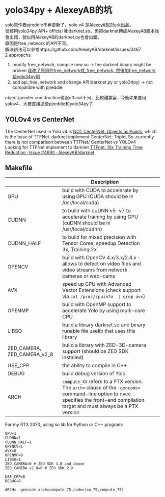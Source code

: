 # yolo34py + AlexeyAB的坑
yolo原作者pjreddie不再更新了，yolo v4 是[AlexeyAB的fork](https://github.com/AlexeyAB/darknet)出品。  
曾經用yolo34py API+ official libdarknet.so，但把darknet轉成AlexeyAB版本後會出錯，貌似用AlexeyAB的darknet.py也會出錯。  
原因是free_network 的API不同。  
解決辨法可以參考https://github.com/AlexeyAB/darknet/issues/3467  
2 approachs:
1. modify free_network, compile new so -> the darknet binary might be broken
[我改了原用的free_network成_free_network, 然後加free_network給yolo34py用](https://github.com/htleeab/darknet/tree/compatible_free_network_interface)
1. add api_free_network and change API(darknet.py or yolo34py) -> not compatible with pjreddie

object/pointer construction也跟official不同，比較難兼容...今後如果要用yolov4，大概直接拋棄pjreddie和yolo34py了

## YOLOv4 vs CenterNet
The CenterNet used in Yolo v4 is [NOT CenterNet: Objects as Points](https://github.com/AlexeyAB/darknet/issues/4130), which is the base of TTFNet.
darknet implement CenterNet: Triplet
So..currently there is not comparison between TTFNet/ CenterNet vs YOLOv4  
Looking for TTFNet implement to darknet [TTFnet: 10x Training Time Reduction · Issue #4690 · AlexeyAB/darknet](https://github.com/AlexeyAB/darknet/issues/4690)  

## Makefile

|                             | Description                                                                                                                                                                         |   |   |
|-----------------------------|-------------------------------------------------------------------------------------------------------------------------------------------------------------------------------------|---|---|
| GPU                         | build with CUDA to accelerate by using GPU (CUDA should be in /usr/local/cuda)                                                                                                      |   |   |
| CUDNN                       |  to build with cuDNN v5-v7 to accelerate training by using GPU (cuDNN should be in /usr/local/cudnn)                                                                                |   |   |
| CUDNN_HALF                  | to build for mixed precision with Tensor Cores, speedup Detection 3x, Training 2x                                                                                                   |   |   |
| OPENCV                      | build with OpenCV 4.x/3.x/2.4.x - allows to detect on video files and video streams from network cameras or web-cams                                                                |   |   |
| AVX                         | speed up CPU with Advanced Vector Extensions (check support via `cat /proc/cpuinfo  \| grep avx`)                                                                                   |   |   |
| OPENMP                      | build with OpenMP support to accelerate Yolo by using multi-core CPU                                                                                                                |   |   |
| LIBSO                       | build a library darknet.so and binary runable file uselib that uses this library                                                                                                    |   |   |
| ZED_CAMERA, ZED_CAMERA_v2_8 | build a library with ZED-3D-camera support (should be ZED SDK installed)                                                                                                            |   |   |
| USE_CPP                     | the ability to compile in C++                                                                                                                                                       |   |   |
| DEBUG                       | build debug version of Yolo                                                                                                                                                         |   |   |
| ARCH                        | `compute_XX` refers to a PTX version. The `arch=` clause of the `-gencode=` command-line option to nvcc specifies the front-end compilation target and must always be a PTX version |   |   |

For my RTX 2070, using so lib for Python or C++ program: 

```
GPU=1
CUDNN=1
CUDNN_HALF=1
OPENCV=1
AVX=0
OPENMP=0
LIBSO=1
ZED_CAMERA=0 # ZED SDK 3.0 and above
ZED_CAMERA_v2_8=0 # ZED SDK 2.X

USE_CPP=0
DEBUG=0

ARCH= -gencode arch=compute_75,code=[sm_75,compute_75]
```
